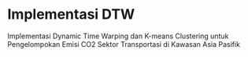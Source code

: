 # Implementasi DTW
Implementasi Dynamic Time Warping dan K-means Clustering untuk Pengelompokan Emisi CO2 Sektor Transportasi di Kawasan Asia Pasifik
